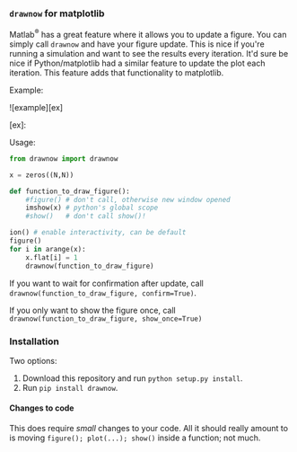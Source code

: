 
### `drawnow` for matplotlib

Matlab<sup>®</sup> has a great feature where it allows you to update a figure. You can
simply call `drawnow` and have your figure update. This is nice if you're
running a simulation and want to see the results every iteration. It'd sure be
nice if Python/matplotlib had a similar feature to update the plot each
iteration. This feature adds that functionality to matplotlib.

Example:

![example][ex]

[ex]:


Usage:
    
```python
from drawnow import drawnow

x = zeros((N,N))

def function_to_draw_figure():
    #figure() # don't call, otherwise new window opened
    imshow(x) # python's global scope
    #show()   # don't call show()!

ion() # enable interactivity, can be default
figure()
for i in arange(x):
    x.flat[i] = 1
    drawnow(function_to_draw_figure)
```

If you want to wait for confirmation after update, call `drawnow(function_to_draw_figure, confirm=True)`.

If you only want to show the figure once, call
`drawnow(function_to_draw_figure, show_once=True)`

### Installation
Two options:

1. Download this repository and run `python setup.py install`.
2. Run `pip install drawnow`.

#### Changes to code
This does require *small* changes to your code. All it should really amount
to is moving `figure(); plot(...); show()` inside a function; not much.
